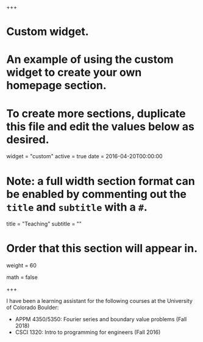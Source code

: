 +++
# Custom widget.
# An example of using the custom widget to create your own homepage section.
# To create more sections, duplicate this file and edit the values below as desired.
widget = "custom"
active = true
date = 2016-04-20T00:00:00

# Note: a full width section format can be enabled by commenting out the `title` and `subtitle` with a `#`.
title = "Teaching"
subtitle = ""

# Order that this section will appear in.
weight = 60

math = false

+++

I have been a learning assistant for the following courses at the University of Colorado Boulder:

- APPM 4350/5350: Fourier series and boundary value problems (Fall 2018)
- CSCI 1320: Intro to programming for engineers (Fall 2016)
